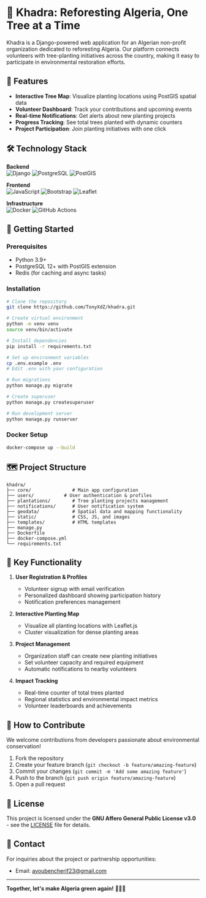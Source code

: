 # 🌱 Khadra: Reforesting Algeria, One Tree at a Time


Khadra is a Django-powered web application for an Algerian non-profit organization dedicated to reforesting Algeria. Our platform connects volunteers with tree-planting initiatives across the country, making it easy to participate in environmental restoration efforts.

## 🌟 Features

- **Interactive Tree Map**: Visualize planting locations using PostGIS spatial data
- **Volunteer Dashboard**: Track your contributions and upcoming events
- **Real-time Notifications**: Get alerts about new planting projects
- **Progress Tracking**: See total trees planted with dynamic counters
- **Project Participation**: Join planting initiatives with one click

## 🛠️ Technology Stack

**Backend**  
![Django](https://img.shields.io/badge/Django-092E20?logo=django&logoColor=white)
![PostgreSQL](https://img.shields.io/badge/PostgreSQL-316192?logo=postgresql&logoColor=white)
![PostGIS](https://img.shields.io/badge/PostGIS-336791?logo=postgis&logoColor=white)

**Frontend**  
![JavaScript](https://img.shields.io/badge/JavaScript-F7DF1E?logo=javascript&logoColor=black)
![Bootstrap](https://img.shields.io/badge/Bootstrap-7952B3?logo=bootstrap&logoColor=white)
![Leaflet](https://img.shields.io/badge/Leaflet-199900?logo=leaflet&logoColor=white)

**Infrastructure**  
![Docker](https://img.shields.io/badge/Docker-2496ED?logo=docker&logoColor=white)
![GitHub Actions](https://img.shields.io/badge/GitHub_Actions-2088FF?logo=github-actions&logoColor=white)

## 🚀 Getting Started

### Prerequisites
- Python 3.9+
- PostgreSQL 12+ with PostGIS extension
- Redis (for caching and async tasks)

### Installation
```bash
# Clone the repository
git clone https://github.com/TonyXdZ/khadra.git

# Create virtual environment
python -m venv venv
source venv/bin/activate

# Install dependencies
pip install -r requirements.txt

# Set up environment variables
cp .env.example .env
# Edit .env with your configuration

# Run migrations
python manage.py migrate

# Create superuser
python manage.py createsuperuser

# Run development server
python manage.py runserver
```

### Docker Setup
```bash
docker-compose up --build
```

## 🗺️ Project Structure

```
khadra/
├── core/               # Main app configuration
├── users/           # User authentication & profiles
├── plantations/        # Tree planting projects management
├── notifications/      # User notification system
├── geodata/            # Spatial data and mapping functionality
├── static/             # CSS, JS, and images
├── templates/          # HTML templates
├── manage.py
├── Dockerfile
├── docker-compose.yml
└── requirements.txt
```

## 🌲 Key Functionality

1. **User Registration & Profiles**
   - Volunteer signup with email verification
   - Personalized dashboard showing participation history
   - Notification preferences management

2. **Interactive Planting Map**
   - Visualize all planting locations with Leaflet.js
   - Cluster visualization for dense planting areas

3. **Project Management**
   - Organization staff can create new planting initiatives
   - Set volunteer capacity and required equipment
   - Automatic notifications to nearby volunteers

4. **Impact Tracking**
   - Real-time counter of total trees planted
   - Regional statistics and environmental impact metrics
   - Volunteer leaderboards and achievements


## 🤝 How to Contribute

We welcome contributions from developers passionate about environmental conservation!

1. Fork the repository
2. Create your feature branch (`git checkout -b feature/amazing-feature`)
3. Commit your changes (`git commit -m 'Add some amazing feature'`)
4. Push to the branch (`git push origin feature/amazing-feature`)
5. Open a pull request


## 📄 License

This project is licensed under the **GNU Affero General Public License v3.0** - see the [LICENSE](LICENSE) file for details.

## 📧 Contact

For inquiries about the project or partnership opportunities:

- Email: ayoubencherif23@gmail.com

---

**Together, let's make Algeria green again!** 🌳🇩🇿